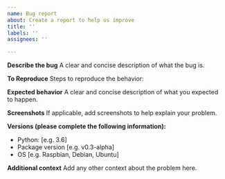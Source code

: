 ```yaml
---
name: Bug report
about: Create a report to help us improve
title: ''
labels: ''
assignees: ''

---
```


**Describe the bug**
A clear and concise description of what the bug is.

**To Reproduce**
Steps to reproduce the behavior:

**Expected behavior**
A clear and concise description of what you expected to happen.

**Screenshots**
If applicable, add screenshots to help explain your problem.

**Versions (please complete the following information):**
 - Python: [e.g. 3.6]
 - Package version [e.g. v0.3-alpha]
 - OS [e.g. Raspbian, Debian, Ubuntu]

**Additional context**
Add any other context about the problem here.
